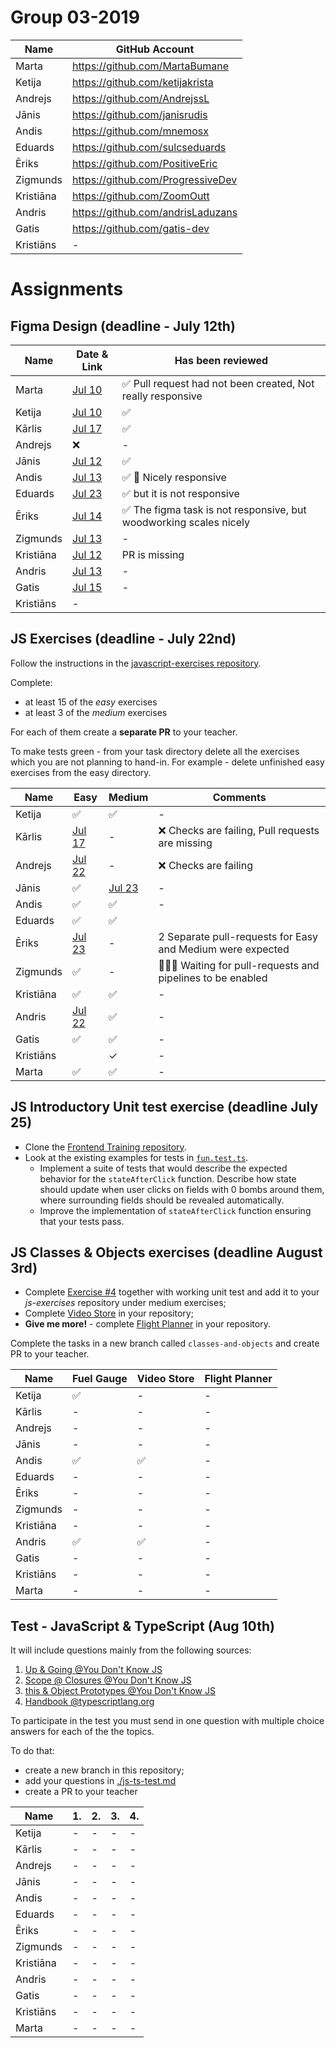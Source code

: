 # Group 03-2019

| Name | GitHub Account |
| --- | --- |
| Marta | https://github.com/MartaBumane |
| Ketija | https://github.com/ketijakrista |
| Andrejs | https://github.com/AndrejssL |
| Jānis | https://github.com/janisrudis |
| Andis | https://github.com/mnemosx |
| Eduards | https://github.com/sulcseduards |
| Ēriks | https://github.com/PositiveEric |
| Zigmunds | https://github.com/ProgressiveDev |
| Kristiāna | https://github.com/ZoomOutt |
| Andris | https://github.com/andrisLaduzans |
| Gatis | https://github.com/gatis-dev |
| Kristiāns | - |

# Assignments

## Figma Design (deadline - July 12th)
| Name | Date & Link | Has been reviewed |
| --- | --- | --- |
| Marta | [Jul 10](https://github.com/MartaBumane/ALOHA) | ✅ Pull request had not been created, Not really responsive |
| Ketija | [Jul 10](https://github.com/ketijakrista/first-week/pull/3) | ✅ |
| Kārlis | [Jul 17](https://github.com/RealRemeku/ClashZone/pull/1) | ✅ |
| Andrejs | ❌ | - |
| Jānis | [Jul 12](https://github.com/janisrudis/pirmais-projekts/pull/1) | ✅ |
| Andis | [Jul 13](https://github.com/mnemosx/figma-foundation/pull/1) | ✅ 👏 Nicely responsive |
| Eduards | [Jul 23](https://github.com/sulcseduards/Figma) | ✅ but it is not responsive |
| Ēriks | [Jul 14](https://github.com/PositiveEric/Woodworking) | ✅ The figma task is not responsive, but woodworking scales nicely |
| Zigmunds | [Jul 13](https://github.com/ProgressiveDev/figma_project/pull/1/commits) | - |
| Kristiāna | [Jul 12](https://github.com/ZoomOutt/Mana) | PR is missing |
| Andris | [Jul 13](https://github.com/andrisLaduzans/andrisladuzans.github.io) | - |
| Gatis | [Jul 15](https://github.com/gatis-dev/first-project/pull/2) | - | - |
| Kristiāns | - |

## JS Exercises (deadline - July 22nd)
 
Follow the instructions in the [javascript-exercises repository](https://github.com/codelex-io/javascript-exercises).

Complete:

 - at least 15 of the *easy* exercises
 - at least 3 of the *medium* exercises

For each of them create a **separate PR** to your teacher.

To make tests green - from your task directory delete all the exercises which you are not planning to hand-in. For example - delete unfinished easy exercises from the easy directory. 

| Name | Easy | Medium | Comments |
| --- | --- | --- | --- |
| Ketija | ✅ | ✅ | - |
| Kārlis | [Jul 17](https://github.com/RealRemeku/javascript-exercises) | - | ❌ Checks are failing, Pull requests are missing
| Andrejs | [Jul 22](https://github.com/AndrejssL/javascript-exercises/pull/3/files) | - | ❌ Checks are failing |
| Jānis | ✅ | [Jul 23](https://github.com/janisrudis/javascript-exercises/pull/12) | - |
| Andis | ✅ | ✅ | - |
| Eduards | ✅ | ✅ |
| Ēriks | [Jul 23](https://github.com/gatis-dev/javascript-exercises/pull/1) | - | 2 Separate pull-requests for Easy and Medium were expected |
| Zigmunds | ✅ | - | 👨🏼‍💻 Waiting for pull-requests and pipelines to be enabled |
| Kristiāna | ✅ | ✅ | - |
| Andris | [Jul 22](https://github.com/andrisLaduzans/javascript-exercises/pull/3) | ✅ | - |
| Gatis | ✅ | ✅ | - |
| Kristiāns |  | ✓ | - |
| Marta | ✅ | ✅ | - |

## JS Introductory Unit test exercise (deadline July 25)

* Clone the [Frontend Training repository](https://github.com/codelex-io/frontend-training).
* Look at the existing examples for tests in [`fun.test.ts`](https://github.com/codelex-io/frontend-training/blob/master/exercises/minesweeper/react-minesweeper/src/fun.test.ts).
  - Implement a suite of tests that would describe the expected behavior for the `stateAfterClick` function. Describe how state should update when user clicks on fields with 0 bombs around them, where surrounding fields should be revealed automatically.
  - Improve the implementation of `stateAfterClick` function ensuring that your tests pass.

## JS Classes & Objects exercises (deadline August 3rd)

* Complete [Exercise #4](https://github.com/codelex-io/frontend-syllabus/tree/master/js-basics/exercises#exercise-4) together with working unit test and add it to your *js-exercises* repository under medium exercises;
* Complete [Video Store](https://github.com/codelex-io/javascript-exercises/tree/master/src/exercises/oop/video-store) in your repository;
* **Give me more!** - complete [Flight Planner](https://github.com/codelex-io/frontend-syllabus/tree/master/js-basics/exercises#exercise-6) in your repository.

Complete the tasks in a new branch called `classes-and-objects` and create PR to your teacher.

| Name | Fuel Gauge | Video Store | Flight Planner |
| --- | --- | --- | --- |
| Ketija | ✅ | - | - |
| Kārlis | - | - | - |
| Andrejs | - | - | - |
| Jānis | - | - | - |
| Andis | ✅ | ✅ | - |
| Eduards | - | - | - |
| Ēriks | - | - | - |
| Zigmunds | - | - | - |
| Kristiāna | - | - | - |
| Andris | ✅ | ✅ | - |
| Gatis | - | - | - |
| Kristiāns | - | - | - |
| Marta | - | - | - |

## Test - JavaScript & TypeScript (Aug 10th)

It will include questions mainly from the following sources:

1. [Up & Going @You Don't Know JS](https://github.com/getify/You-Dont-Know-JS/blob/master/up%20&%20going/README.md#you-dont-know-js-up--going)
2. [Scope @ Closures @You Don't Know JS](https://github.com/getify/You-Dont-Know-JS/blob/master/scope%20&%20closures/README.md#you-dont-know-js-scope--closures)
3. [this & Object Prototypes @You Don't Know JS](https://github.com/getify/You-Dont-Know-JS/blob/master/this%20&%20object%20prototypes/README.md#you-dont-know-js-this--object-prototypes)
4. [Handbook @typescriptlang.org](https://www.typescriptlang.org/docs/handbook/basic-types.html)

To participate in the test you must send in one question with multiple choice answers for each of the the topics.

To do that:

 - create a new branch in this repository;
 - add your questions in [./js-ts-test.md](./js-ts-test.md)
 - create a PR to your teacher
 
| Name | 1. | 2. | 3. | 4. |
| --- | --- | --- | --- | --- |
| Ketija | - | - | - | - |
| Kārlis | - | - | - | - |
| Andrejs | - | - | - | - |
| Jānis | - | - | - | - |
| Andis | - | - | - | - |
| Eduards | - | - | - | - |
| Ēriks | - | - | - | - |
| Zigmunds | - | - | - | - |
| Kristiāna | - | - | - | - |
| Andris | - | - | - | - |
| Gatis | - | - | - | - |
| Kristiāns | - | - | - | - |
| Marta | - | - | - | - |